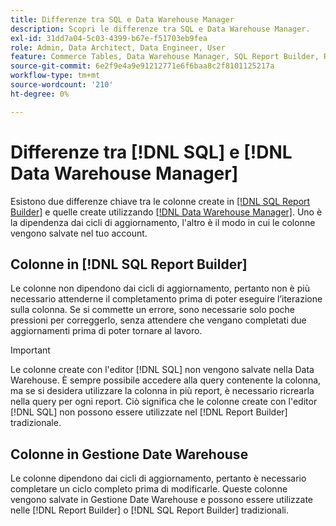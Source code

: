 ```yaml
---
title: Differenze tra SQL e Data Warehouse Manager
description: Scopri le differenze tra SQL e Data Warehouse Manager.
exl-id: 31dd7a04-5c03-4399-b67e-f51703eb9fea
role: Admin, Data Architect, Data Engineer, User
feature: Commerce Tables, Data Warehouse Manager, SQL Report Builder, Reports
source-git-commit: 6e2f9e4a9e91212771e6f6baa8c2f8101125217a
workflow-type: tm+mt
source-wordcount: '210'
ht-degree: 0%

---
```


# Differenze tra [!DNL SQL] e [!DNL Data Warehouse Manager]

Esistono due differenze chiave tra le colonne create in [[!DNL SQL Report Builder]](../dev-reports/sql-rpt-bldr.md) e quelle create utilizzando [[!DNL Data Warehouse Manager]](../data-warehouse-mgr/creating-calculated-columns.md). Uno è la dipendenza dai cicli di aggiornamento, l&#39;altro è il modo in cui le colonne vengono salvate nel tuo account.

## Colonne in [!DNL SQL Report Builder]

Le colonne non dipendono dai cicli di aggiornamento, pertanto non è più necessario attenderne il completamento prima di poter eseguire l’iterazione sulla colonna. Se si commette un errore, sono necessarie solo poche pressioni per correggerlo, senza attendere che vengano completati due aggiornamenti prima di poter tornare al lavoro.

>[!IMPORTANT]
>
>Le colonne create con l&#39;editor [!DNL SQL] non vengono salvate nella Data Warehouse. È sempre possibile accedere alla query contenente la colonna, ma se si desidera utilizzare la colonna in più report, è necessario ricrearla nella query per ogni report. Ciò significa che le colonne create con l&#39;editor [!DNL SQL] non possono essere utilizzate nel [!DNL Report Builder] tradizionale.

## Colonne in Gestione Date Warehouse

Le colonne dipendono dai cicli di aggiornamento, pertanto è necessario completare un ciclo completo prima di modificarle. Queste colonne vengono salvate in Gestione Date Warehouse e possono essere utilizzate nelle [!DNL Report Builder] o [!DNL SQL Report Builder] tradizionali.
